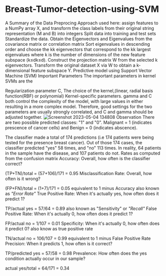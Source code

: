 # Breast-Tumor-detection-using-SVM
A Summary of the Data Preprocing Approach used here:
assign features to a NumPy array X, and transform the class labels from their original string representation (M and B) into integers
Split data into training and test sets
Standardize the data.
Obtain the Eigenvectors and Eigenvalues from the covariance matrix or correlation matrix
Sort eigenvalues in descending order and choose the kk eigenvectors that correspond to the kk largest eigenvalues where k is the number of dimensions of the new feature subspace (k≤dk≤d).
Construct the projection matrix W from the selected k eigenvectors.
Transform the original dataset X via W to obtain a k-dimensional feature subspace Y.
Predictive model using Support Vector Machine (SVM)
Important Parameters
The important parameters in kernel SVMs are the

Regularization parameter C,
The choice of the kernel,(linear, radial basis function(RBF) or polynomial)
Kernel-specific parameters.
gamma and C both control the complexity of the model, with large values in either resulting in a more complex model. Therefore, good settings for the two parameters are usually strongly correlated, and C and gamma should be adjusted together.
![Screenshot 2023-05-04 134808](https://user-images.githubusercontent.com/113490566/236148756-584abe14-2819-4519-91f2-bc6c27219266.png)
Observation
There are two possible predicted classes: "1" and "0". Malignant = 1 (indicates prescence of cancer cells) and Benign = 0 (indicates abscence).

The classifier made a total of 174 predictions (i.e 174 patients were being tested for the presence breast cancer).
Out of those 174 cases, the classifier predicted "yes" 58 times, and "no" 113 times.
In reality, 64 patients in the sample have the disease, and 107 patients do not.
Rates as computed from the confusion matrix
Accuracy: Overall, how often is the classifier correct?

(TP+TN)/total = (57+106)/171 = 0.95
Misclassification Rate: Overall, how often is it wrong?

(FP+FN)/total = (1+7)/171 = 0.05 equivalent to 1 minus Accuracy also known as *"Error Rate"*
True Positive Rate: When it's actually yes, how often does it predict 1?

TP/actual yes = 57/64 = 0.89 also known as "Sensitivity" or *"Recall"*
False Positive Rate: When it's actually 0, how often does it predict 1?

FP/actual no = 1/107 = 0.01
Specificity: When it's actually 0, how often does it predict 0? also know as true positive rate

TN/actual no = 106/107 = 0.99 equivalent to 1 minus False Positive Rate
Precision: When it predicts 1, how often is it correct?

TP/predicted yes = 57/58 = 0.98
Prevalence: How often does the yes condition actually occur in our sample?

actual yes/total = 64/171 = 0.34

